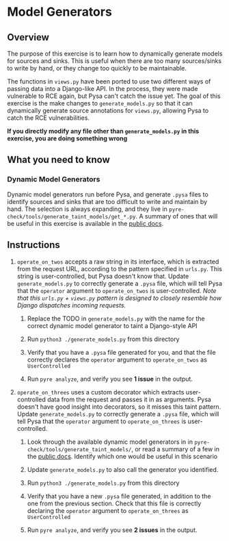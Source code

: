 # Model Generators
## Overview
The purpose of this exercise is to learn how to dynamically generate models for sources and sinks. This is useful when there are too many sources/sinks to write by hand, or they change too quickly to be maintainable.

The functions in `views.py` have been ported to use two different ways of passing data into a Django-like API. In the process, they were made vulnerable to RCE again, but Pysa can't catch the issue yet. The goal of this exercise is the make changes to `generate_models.py` so that it can dynamically generate source annotations for `views.py`, allowing Pysa to catch the RCE vulnerabilities.

**If you directly modify any file other than `generate_models.py` in this exercise, you are doing something wrong**

## What you need to know
### Dynamic Model Generators
Dynamic model generators run before Pysa, and generate `.pysa` files to identify sources and sinks that are too difficult to write and maintain by hand. The selection is always expanding, and they live in `pyre-check/tools/generate_taint_models/get_*.py`. A summary of ones that will be useful in this exercise is available in the [public docs](https://pyre-check.org/docs/pysa-model-generators.html#example-model-generators).

## Instructions

1. `operate_on_twos` accepts a raw string in its interface, which is extracted from the request URL, according to the pattern specified in `urls.py`. This string is user-controlled, but Pysa doesn't know that. Update `generate_models.py` to correctly generate a `.pysa` file, which will tell Pysa that the `operator` argument to `operate_on_twos` is user-controlled. _Note that this `urls.py` + `views.py` pattern is designed to closely resemble how Django dispatches incoming requests._

   1. Replace the TODO in `generate_models.py` with the name for the correct dynamic model generator to taint a Django-style API

   1. Run `python3 ./generate_models.py` from this directory

   1. Verify that you have a `.pysa` file generated for you, and that the file correctly declares the `operator` argument to `operate_on_twos` as `UserControlled`

   1. Run `pyre analyze`, and verify you see **1 issue** in the output.

1. `operate_on_threes` uses a custom decorator which extracts user-controlled data from the request and passes it in as arguments. Pysa doesn't have good insight into decorators, so it misses this taint pattern. Update `generate_models.py` to correctly generate a `.pysa` file, which will tell Pysa that the `operator` argument to `operate_on_threes` is user-controlled.

   1. Look through the available dynamic model generators in in `pyre-check/tools/generate_taint_models/`, or read a summary of a few in the [public docs](https://pyre-check.org/docs/pysa-model-generators.html#example-model-generators). Identify which one would be useful in this scenario

   1. Update `generate_models.py` to also call the generator you identified.

   1. Run `python3 ./generate_models.py` from this directory

   1. Verify that you have a new `.pysa` file generated, in addition to the one from the previous section. Check that this file is correctly declaring the `operator` argument to `operate_on_threes` as `UserControlled`

   1. Run `pyre analyze`, and verify you see **2 issues** in the output.
